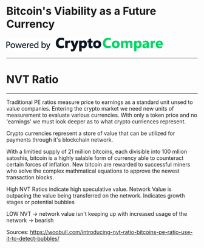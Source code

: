 # Bitcoin's Viability as a Future Currency


![CryptoCompareLogo](/data/cryptocompare_logo.png "CryptoCompare Logo")


---
# NVT Ratio
---
Traditional PE ratios measure price to earnings as a standard unit unsed to value companies. Entering the crypto market we need new units of measurement to evaluate various currencies. With only a token price and no 'earnings' we must look deeper as to what crypto curriences represent. 

Crypto currencies represent a store of value that can be utilized for payments through it's blockchain network. 

With a limitied supply of 21 million bitcoins, each divisible into 100 mllion satoshis, bitcoin is a highly salable form of currency able to counteract certain forces of inflation. New bitcoin are rewarded to successful miners who solve the complex mathmatical equations to approve the newest transaction blocks. 

High NVT Ratios indicate high speculative value. Network Value is outpacing the value being transferred on the network. Indicates growth stages or potential bubbles 

LOW NVT -> network value isn't keeping up with increased usage of the network -> bearish 









Sources:
https://woobull.com/introducing-nvt-ratio-bitcoins-pe-ratio-use-it-to-detect-bubbles/
